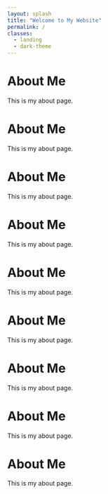 ```yaml
---
layout: splash
title: "Welcome to My Website"
permalink: /
classes:
  - landing
  - dark-theme
---
```

# About Me
This is my about page.

# About Me
This is my about page.
# About Me
This is my about page.
# About Me
This is my about page.
# About Me
This is my about page.
# About Me
This is my about page.
# About Me
This is my about page.
# About Me
This is my about page.
# About Me
This is my about page.
